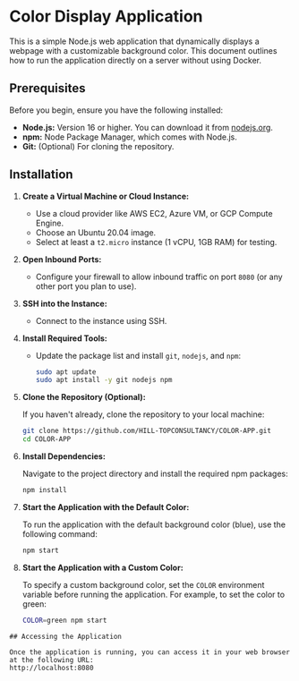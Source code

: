# Color Display Application

This is a simple Node.js web application that dynamically displays a webpage with a customizable background color. This document outlines how to run the application directly on a server without using Docker.

## Prerequisites

Before you begin, ensure you have the following installed:

*   **Node.js:** Version 16 or higher. You can download it from [nodejs.org](https://nodejs.org/).
*   **npm:** Node Package Manager, which comes with Node.js.
*   **Git:** (Optional) For cloning the repository.

## Installation

1.  **Create a Virtual Machine or Cloud Instance:**

    *   Use a cloud provider like AWS EC2, Azure VM, or GCP Compute Engine.
    *   Choose an Ubuntu 20.04 image.
    *   Select at least a `t2.micro` instance (1 vCPU, 1GB RAM) for testing.

2.  **Open Inbound Ports:**

    *   Configure your firewall to allow inbound traffic on port `8080` (or any other port you plan to use).

3.  **SSH into the Instance:**

    *   Connect to the instance using SSH.

4.  **Install Required Tools:**

    *   Update the package list and install `git`, `nodejs`, and `npm`:

        ```bash
        sudo apt update
        sudo apt install -y git nodejs npm
        ```

5.  **Clone the Repository (Optional):**

    If you haven't already, clone the repository to your local machine:

    ```bash
    git clone https://github.com/HILL-TOPCONSULTANCY/COLOR-APP.git
    cd COLOR-APP
    ```

6.  **Install Dependencies:**

    Navigate to the project directory and install the required npm packages:

    ```bash
    npm install
    ```
7.  **Start the Application with the Default Color:**

    To run the application with the default background color (blue), use the following command:

    ```bash
    npm start
    ```

8.  **Start the Application with a Custom Color:**

    To specify a custom background color, set the `COLOR` environment variable before running the application. For example, to set the color to green:

    ```bash
    COLOR=green npm start
   ```
## Accessing the Application

Once the application is running, you can access it in your web browser at the following URL:
http://localhost:8080
```
